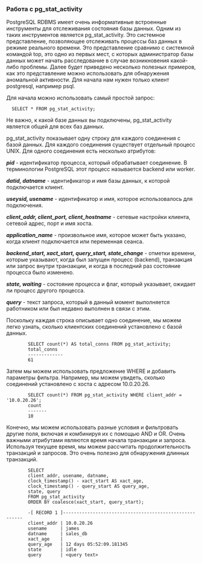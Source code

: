 ### Работа с pg_stat_activity

PostgreSQL RDBMS имеет очень информативные встроенные инструменты для отслеживания состояния базы данных. Одним из таких инструментов является pg_stat_activity.
Это системное представление, позволяющее отслеживать процессы баз данных в режиме реального времени. Это представление сравнимо с системной командой top, 
это одно из первых мест, с которых администратор базы данных может начать расследование в случае возникновения какой-либо проблемы. 
Далее будет приведено несколько полезных примеров, как это представление можно использовать для обнаружения аномальной активности. 
Для начала нам нужен только клиент postgresql, например psql.

Для начала можно использовать самый простой запрос:

      SELECT * FROM pg_stat_activity;

Не важно, к какой базе данных вы подключены, pg_stat_activity является общей для всех баз данных.

pg_stat_activity показывает одну строку для каждого соединения с базой данных. Для каждого соединения существует отдельный процесс UNIX. Для одного соединения есть несколько атрибутов:

***pid*** - идентификатор процесса, который обрабатывает соединение. В терминологии PostgreSQL этот процесс называется backend или worker.

***datid, datname***   - идентификатор и имя базы данных, к которой подключается клиент.

***useysid, usename*** - идентификатор и имя, которое использовалось для подключения.

***client_addr, client_port, client_hostname*** - сетевые настройки клиента, сетевой адрес, порт и имя хоста.

***application_name*** - произвольное имя, которое может быть указано, когда клиент подключается или переменная сеанса.

***backend_start, xact_start, query_start, state_change*** - отметки времени, которые указывают, когда был запущен процесс (backend), транзакция или запрос внутри транзакции, и когда в последний раз состояние процесса было изменено.

***state, waiting*** - состояние процесса и флаг, который указывает, ожидает ли процесс другого процесса.

***query*** - текст запроса, который в данный момент выполняется работником или был недавно выполнен в связи с этим.

Поскольку каждая строка описывает одно соединение, мы можем легко узнать, сколько клиентских соединений установлено с базой данных.

            SELECT count(*) AS total_conns FROM pg_stat_activity;
            total_conns 
            -------------
            61

Затем мы можем использовать предложение WHERE и добавить параметры фильтра. Например, мы можем увидеть, сколько соединений установлено с хоста с адресом 10.0.20.26.

            SELECT count(*) FROM pg_stat_activity WHERE client_addr = '10.0.20.26';
            count 
            -------
            10

Конечно, мы можем использовать разные условия и фильтровать другие поля, включая и комбинируя их с помощью AND и OR. Очень важными атрибутами являются время начала транзакции и запроса. Используя текущее время, мы можем рассчитать продолжительность транзакций и запросов. Это очень полезно для обнаружения длинных транзакций.

            SELECT
            client_addr, usename, datname,
            clock_timestamp() - xact_start AS xact_age,
            clock_timestamp() - query_start AS query_age,
            state, query
            FROM pg_stat_activity 
            ORDER BY coalesce(xact_start, query_start);
            
            -[ RECORD 1 ]-------------------------------------------------------
            client_addr | 10.0.20.26
            usename     | james
            datname     | sales_db
            xact_age    | 
            query_age   | 12 days 05:52:09.181345
            state       | idle
            query       | <query text>

